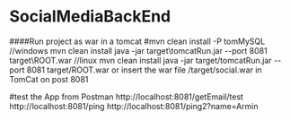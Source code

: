 # SocialMediaBackEnd

####Run project as war in a tomcat
#mvn clean install -P tomMySQL
    //windows
    mvn clean install
    java -jar target\tomcatRun.jar --port 8081 target\ROOT.war
    //linux
    mvn clean install
    java -jar target/tomcatRun.jar --port 8081 target/ROOT.war
or
    insert the war file /target/social.war in TomCat on post 8081

#test the App from Postman
    http://localhost:8081/getEmail/test
    http://localhost:8081/ping
    http://localhost:8081/ping2?name=Armin